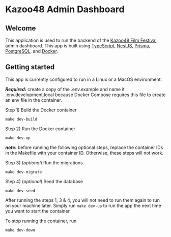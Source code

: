 # Kazoo48 Admin Dashboard

## Welcome

This application is used to run the backend of the [Kazoo48 Film Festival](https://kazoo48.com/) admin dashboard. This app is built using [TypeScript](https://www.typescriptlang.org/), [NestJS](https://nestjs.com/), [Prisma](https://www.prisma.io/), [PostgreSQL](https://www.postgresql.org/), and [Docker](https://www.docker.com/).

## Getting started

This app is currently configured to run in a Linux or a MacOS environment.

**_Required:_** create a copy of the .env.example and name it .env.development.local because Docker Compose requires this file to create an env file in the container.

Step 1) Build the Docker container

```
make dev-build
```

Step 2) Run the Docker container

```
make dev-up
```

**_note:_** before running the following optional steps, replace the container IDs in the Makefile with your container ID. Otherwise, these steps will not work.

Step 3) (_optional_) Run the migrations

```
make dev-migrate
```

Step 4) (_optional_) Seed the database

```
make dev-seed
```

After running the steps 1, 3 & 4, you will not need to run them again to run on your machine later. Simply run `make dev-up` to run the app the next time you want to start the container.

To stop running the container, run

```
make dev-down
```
